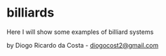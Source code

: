 # billiards
Here I will show some examples of billiard systems

by Diogo Ricardo da Costa - diogocost2@gmail.com
